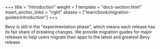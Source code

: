 +++
title = "Introduction"
weight = 1
template = "docs-section.html"
insert_anchor_links = "right"
aliases = ["learn/book/migration-guides/introduction"]
+++

Bevy is still in the "experimentation phase", which means each release has its fair share of breaking changes. We provide migration guides for major releases to help users migrate their apps to the latest and greatest Bevy release.
